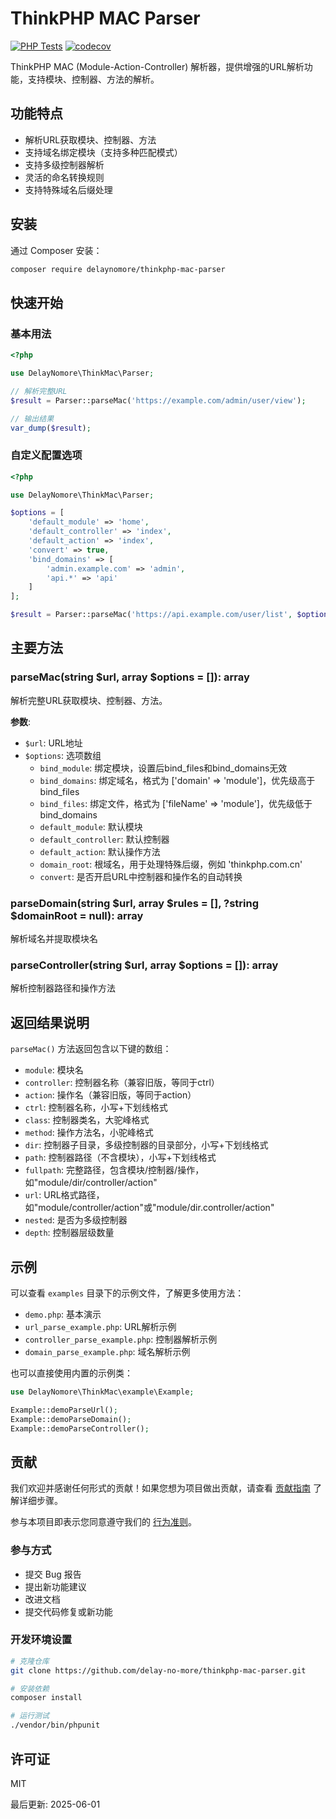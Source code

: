 # ThinkPHP MAC Parser

[![PHP Tests](https://github.com/delay-no-more/thinkphp-mac-parser/actions/workflows/php-tests.yml/badge.svg)](https://github.com/delay-no-more/thinkphp-mac-parser/actions/workflows/php-tests.yml)
[![codecov](https://codecov.io/gh/delay-no-more/thinkphp-mac-parser/branch/master/graph/badge.svg)](https://codecov.io/gh/delay-no-more/thinkphp-mac-parser)

ThinkPHP MAC (Module-Action-Controller) 解析器，提供增强的URL解析功能，支持模块、控制器、方法的解析。

## 功能特点

- 解析URL获取模块、控制器、方法
- 支持域名绑定模块（支持多种匹配模式）
- 支持多级控制器解析
- 灵活的命名转换规则
- 支持特殊域名后缀处理

## 安装

通过 Composer 安装：

```bash
composer require delaynomore/thinkphp-mac-parser
```

## 快速开始

### 基本用法

```php
<?php

use DelayNomore\ThinkMac\Parser;

// 解析完整URL
$result = Parser::parseMac('https://example.com/admin/user/view');

// 输出结果
var_dump($result);
```

### 自定义配置选项

```php
<?php

use DelayNomore\ThinkMac\Parser;

$options = [
    'default_module' => 'home',
    'default_controller' => 'index',
    'default_action' => 'index',
    'convert' => true,
    'bind_domains' => [
        'admin.example.com' => 'admin',
        'api.*' => 'api'
    ]
];

$result = Parser::parseMac('https://api.example.com/user/list', $options);
```

## 主要方法

### parseMac(string $url, array $options = []): array

解析完整URL获取模块、控制器、方法。

**参数**:
- `$url`: URL地址
- `$options`: 选项数组
  - `bind_module`: 绑定模块，设置后bind_files和bind_domains无效
  - `bind_domains`: 绑定域名，格式为 ['domain' => 'module']，优先级高于bind_files
  - `bind_files`: 绑定文件，格式为 ['fileName' => 'module']，优先级低于bind_domains
  - `default_module`: 默认模块
  - `default_controller`: 默认控制器
  - `default_action`: 默认操作方法
  - `domain_root`: 根域名，用于处理特殊后缀，例如 'thinkphp.com.cn'
  - `convert`: 是否开启URL中控制器和操作名的自动转换

### parseDomain(string $url, array $rules = [], ?string $domainRoot = null): array

解析域名并提取模块名

### parseController(string $url, array $options = []): array

解析控制器路径和操作方法

## 返回结果说明

`parseMac()` 方法返回包含以下键的数组：

- `module`: 模块名
- `controller`: 控制器名称（兼容旧版，等同于ctrl）
- `action`: 操作名（兼容旧版，等同于action）
- `ctrl`: 控制器名称，小写+下划线格式
- `class`: 控制器类名，大驼峰格式
- `method`: 操作方法名，小驼峰格式
- `dir`: 控制器子目录，多级控制器的目录部分，小写+下划线格式
- `path`: 控制器路径（不含模块），小写+下划线格式
- `fullpath`: 完整路径，包含模块/控制器/操作，如"module/dir/controller/action"
- `url`: URL格式路径，如"module/controller/action"或"module/dir.controller/action"
- `nested`: 是否为多级控制器
- `depth`: 控制器层级数量

## 示例

可以查看 `examples` 目录下的示例文件，了解更多使用方法：

- `demo.php`: 基本演示
- `url_parse_example.php`: URL解析示例
- `controller_parse_example.php`: 控制器解析示例
- `domain_parse_example.php`: 域名解析示例

也可以直接使用内置的示例类：

```php
use DelayNomore\ThinkMac\example\Example;

Example::demoParseUrl();
Example::demoParseDomain();
Example::demoParseController();
```

## 贡献

我们欢迎并感谢任何形式的贡献！如果您想为项目做出贡献，请查看 [贡献指南](CONTRIBUTING.md) 了解详细步骤。

参与本项目即表示您同意遵守我们的 [行为准则](CODE_OF_CONDUCT.md)。

### 参与方式

- 提交 Bug 报告
- 提出新功能建议
- 改进文档
- 提交代码修复或新功能

### 开发环境设置

```bash
# 克隆仓库
git clone https://github.com/delay-no-more/thinkphp-mac-parser.git

# 安装依赖
composer install

# 运行测试
./vendor/bin/phpunit
```

## 许可证

MIT

最后更新: 2025-06-01

